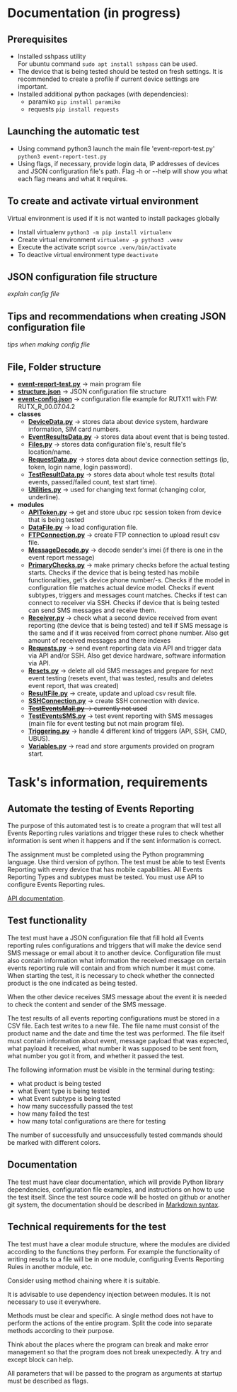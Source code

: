 # Documentation (in progress)
## Prerequisites
- Installed sshpass utility  
For ubuntu command `sudo apt install sshpass` can be used.
- The device that is being tested should be tested on fresh settings. It is recommended to create a profile if current device settings are important.
- Installed additional python packages (with dependencies):
    - paramiko `pip install paramiko`
    - requests `pip install requests`
## Launching the automatic test
- Using command python3 launch the main file 'event-report-test.py' `python3 event-report-test.py`
- Using flags, if necessary, provide login data, IP addresses of devices and JSON configuration file's path. Flag -h or --help will show you what each flag means and what it requires.
## To create and activate virtual environment
Virtual environment is used if it is not wanted to install packages globally
- Install virtualenv `python3 -m pip install virtualenv`
- Create virtual environment `virtualenv -p python3 .venv`
- Execute the activate script `source .venv/bin/activate`
- To deactive virtual environment type `deactivate`
## JSON configuration file structure
*explain config file*
## Tips and recommendations when creating JSON configuration file
*tips when making config file*
## File, Folder structure
- [**event-report-test.py**](event-report-test.py) -> main program file
- [**structure.json**](structure.json) -> JSON configuration file structure
- [**event-config.json**](event-config.json) -> configuration file example for RUTX11 with FW: RUTX_R_00.07.04.2
- **classes**
    - [**DeviceData.py**](/classes/DeviceData.py) -> stores data about device system, hardware information, SIM card numbers.
    - [**EventResultsData.py**](/classes/EventResultData.py) -> stores data about event that is being tested.
    - [**Files.py**](/classes/Files.py) -> stores data configuration file's, result file's location/name.
    - [**RequestData.py**](/classes/RequestData.py) -> stores data about device connection settings (ip, token, login name, login password).
    - [**TestResultData.py**](/classes/TestResultData.py) -> stores data about whole test results (total events, passed/failed count, test start time).
    - [**Utilities.py**](/classes/Utilities.py) -> used for changing text format (changing color, underline).
- **modules**
    - [**APIToken.py**](/modules/APIToken.py) -> get and store ubuc rpc session token from device that is being tested
    - [**DataFile.py**](/modules/DataFile.py) -> load configuration file.
    - [**FTPConnection.py**](/modules/FTPConnection.py) -> create FTP connection to upload result csv file.
    - [**MessageDecode.py**](/modules/MessageDecode.py) -> decode sender's imei (if there is one in the event report message)
    - [**PrimaryChecks.py**](/modules/PrimaryChecks.py) -> make primary checks before the actual testing starts. Checks if the device that is being tested has mobile functionalities, get's device phone number/-s. Checks if the model in configuration file matches actual device model. Checks if event subtypes, triggers and messages count matches. Checks if test can connect to receiver via SSH. Checks if device that is being tested can send SMS messages and receive them.
    - [**Receiver.py**](/modules/Receiver.py) -> check what a second device received from event reporting (the device that is being tested) and tell if SMS message is the same and if it was received from correct phone number. Also get amount of received messages and there indexes
    - [**Requests.py**](/modules/Requests.py) -> send event reporting data via API and trigger data via API and/or SSH. Also get device hardware, software information via API.
    - [**Resets.py**](/modules/Resets.py) -> delete all old SMS messages and prepare for next event testing (resets event, that was tested, results and deletes event report, that was created)
    - [**ResultFile.py**](/modules/ResultFile.py) -> create, update and upload csv result file.
    - [**SSHConnection.py**](/modules/SSHConnection.py) -> create SSH connection with device.
    - ~~[**TestEventsMail.py**](/modules/TestEventsEmail.py) -> currently not used~~
    - [**TestEventsSMS.py**](/modules/TestEventsSMS.py) -> test event reporting with SMS messages (main file for event testing but not main program file).
    - [**Triggering.py**](/modules/Triggering.py) -> handle 4 different kind of triggers (API, SSH, CMD, UBUS).
    - [**Variables.py**](/modules/Variables.py) -> read and store arguments provided on program start.
# Task's information, requirements
## Automate the testing of Events Reporting
The purpose of this automated test is to create a program that will test all Events Reporting rules variations and trigger these rules to check whether information is sent when it happens and if the sent information is correct.

The assignment must be completed using the Python programming language. Use third version of python. The test must be able to test Events Reporting with every device that has mobile capabilities. All Events Reporting Types and subtypes must be tested. You must use API to configure Events Reporting rules.

[API documentation](https://teltonikalt.sharepoint.com/sites/NetworksIoTakademija/SitePages/API.aspx#to-read-api-documentation-upload-it-here).
## Test functionality
The test must have a JSON configuration file that fill hold all Events reporting rules configurations and triggers that will make the device send SMS message or email about it to another device. Configuration file must also contain information what information the received message on certain events reporting rule will contain and from which number it must come. When starting the test, it is necessary to check whether the connected product is the one indicated as being tested.

When the other device receives SMS message about the event it is needed to check the content and sender of the SMS message.

The test results of all events reporting configurations must be stored in a CSV file. Each test writes to a new file. The file name must consist of the product name and the date and time the test was performed. The file itself must contain information about event, message payload that was expected, what payload it received, what number it was supposed to be sent from, what number you got it from, and whether it passed the test.

The following information must be visible in the terminal during testing:
- what product is being tested
- what Event type is being tested
- what Event subtype is being tested
- how many successfully passed the test
- how many failed the test
- how many total configurations are there for testing

The number of successfully and unsuccessfully tested commands should be marked with different colors.
## Documentation
The test must have clear documentation, which will provide Python library dependencies, configuration file examples, and instructions on how to use the test itself. Since the test source code will be hosted on github or another git system, the documentation should be described in [Markdown syntax](https://docs.github.com/en/get-started/writing-on-github/getting-started-with-writing-and-formatting-on-github/basic-writing-and-formatting-syntax).
## Technical requirements for the test
The test must have a clear module structure, where the modules are divided according to the functions they perform. For example the functionality of writing results to a file will be in one module, configuring Events Reporting Rules in another module, etc.

Consider using method chaining where it is suitable.

It is advisable to use dependency injection between modules. It is not necessary to use it everywhere.

Methods must be clear and specific. A single method does not have to perform the actions of the entire program. Split the code into separate methods according to their purpose.

Think about the places where the program can break and make error management so that the program does not break unexpectedly. A try and except block can help.

All parameters that will be passed to the program as arguments at startup must be described as flags.
